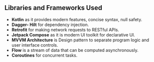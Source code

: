 ## Libraries and Frameworks Used
- **Kotlin** as it provides modern features, concise syntax, null safety.
- **Dagger- Hilt**  for dependency injection.
- **Retrofit** for making network requests to RESTful APIs.
- **Jetpack Compose** as it is modern UI toolkit for declarative UI.
- **MVVM Architecture** is Design pattern to separate program logic and user interface controls.
- **Flow**  is a stream of data that can be computed asynchronously.
- **Coroutines**  for concurrent tasks.
